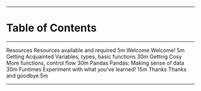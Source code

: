 ----

# Table of Contents

<div id="toc" class="important">

<!-- Note: This is a special file that determines the order of the chapters                  -->
<!--       The lefthand column refers to the filename of the chapter in 'resources/markdown' -->
<!--       This column is removed before the markdown is processed for the table of contents -->
<!--       ';' is a comment                                                                  -->

------------------------------------------         ---------------------------------     -------
[Resources](#required-resources)                   Resources available and required      5m
[Welcome](#welcome)                                Welcome!                              5m
[Getting Acquainted](#getting-acquainted)          Variables, types, basic functions     30m
[Getting Cosy](#getting-cosy)                      More functions, control flow          30m
[Pandas](#pandas)                                  Pandas: Making sense of data          30m
[Funtimes](#funtimes)                              Experiment with what you've learned!  15m
[Thanks](#thanks)                                  Thanks and goodbye                    5m
------------------------------------------         ---------------------------------     -------
</div>
